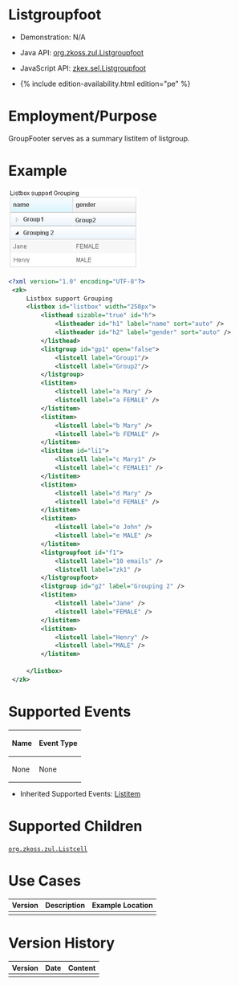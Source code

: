 

# Listgroupfoot

- Demonstration: N/A
- Java API: [org.zkoss.zul.Listgroupfoot](https://www.zkoss.org/javadoc/latest/zk/org/zkoss/zul/Listgroupfoot.html)
- JavaScript API:
  [zkex.sel.Listgroupfoot](https://www.zkoss.org/javadoc/latest/jsdoc/classes/zkex.sel.Listgroupfoot.html)

- {% include edition-availability.html edition="pe" %}

# Employment/Purpose

GroupFooter serves as a summary listitem of listgroup.

# Example

![](/zk_component_ref/images/ZKComRef_Listgroup_Example.PNG)

```xml
<?xml version="1.0" encoding="UTF-8"?>
 <zk>
     Listbox support Grouping
     <listbox id="listbox" width="250px">
         <listhead sizable="true" id="h">
             <listheader id="h1" label="name" sort="auto" />
             <listheader id="h2" label="gender" sort="auto" />
         </listhead>
         <listgroup id="gp1" open="false">
             <listcell label="Group1"/>
             <listcell label="Group2"/>
         </listgroup>
         <listitem>
             <listcell label="a Mary" />
             <listcell label="a FEMALE" />
         </listitem>
         <listitem>
             <listcell label="b Mary" />
             <listcell label="b FEMALE" />
         </listitem>
         <listitem id="li1">
             <listcell label="c Mary1" />
             <listcell label="c FEMALE1" />
         </listitem>
         <listitem>
             <listcell label="d Mary" />
             <listcell label="d FEMALE" />
         </listitem>
         <listitem>
             <listcell label="e John" />
             <listcell label="e MALE" />
         </listitem>
         <listgroupfoot id="f1">
             <listcell label="10 emails" />
             <listcell label="zk1" />
         </listgroupfoot>
         <listgroup id="g2" label="Grouping 2" />
         <listitem>
             <listcell label="Jane" />
             <listcell label="FEMALE" />
         </listitem>
         <listitem>
             <listcell label="Henry" />
             <listcell label="MALE" />
         </listitem>

     </listbox>
 </zk>
```

# Supported Events

<table>
<thead>
<tr class="header">
<th><center>
<p>Name</p>
</center></th>
<th><center>
<p>Event Type</p>
</center></th>
</tr>
</thead>
<tbody>
<tr class="odd">
<td><p>None</p></td>
<td><p>None</p></td>
</tr>
</tbody>
</table>

- Inherited Supported Events: [ Listitem]({{site.baseurl}}/zk_component_ref/listbox/listitem#Supported_Events)

# Supported Children

[`org.zkoss.zul.Listcell`](https://www.zkoss.org/javadoc/latest/zk/`org/zkoss/zul/Listcell`.html)

# Use Cases

| Version | Description | Example Location |
|---------|-------------|------------------|
|         |             |                  |

# Version History



| Version | Date | Content |
|---------|------|---------|
|         |      |         |


